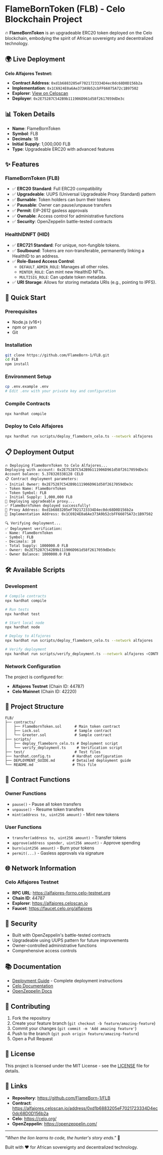 # FlameBornToken (FLB) - Celo Blockchain Project

🔥 **FlameBornToken** is an upgradeable ERC20 token deployed on the Celo blockchain, embodying the spirit of African sovereignty and decentralized technology.

## 🌍 Live Deployment

**Celo Alfajores Testnet:**
- **Contract Address**: `0xd1b6883205eF7021723334D4ec0dc68D0D156b2a`
- **Implementation**: `0x1C6924E0a6Ae373A9b52cbFF66075A72c1B97502`
- **Explorer**: [View on Celoscan](https://alfajores.celoscan.io/address/0xd1b6883205eF7021723334D4ec0dc68D0D156b2a)
- **Deployer**: `0x2E75287C542B9b111906D961d58f2617059dDe3c`

## 📊 Token Details

- **Name**: FlameBornToken
- **Symbol**: FLB
- **Decimals**: 18
- **Initial Supply**: 1,000,000 FLB
- **Type**: Upgradeable ERC20 with advanced features

## ✨ Features

### FlameBornToken (FLB)
- ✅ **ERC20 Standard**: Full ERC20 compatibility
- ✅ **Upgradeable**: UUPS (Universal Upgradeable Proxy Standard) pattern
- ✅ **Burnable**: Token holders can burn their tokens
- ✅ **Pausable**: Owner can pause/unpause transfers
- ✅ **Permit**: EIP-2612 gasless approvals
- ✅ **Ownable**: Access control for administrative functions
- ✅ **Security**: OpenZeppelin battle-tested contracts

### HealthIDNFT (HID)
- ✅ **ERC721 Standard**: For unique, non-fungible tokens.
- ✅ **Soulbound**: Tokens are non-transferable, permanently linking a HealthID to an address.
- ✅ **Role-Based Access Control**:
  - `DEFAULT_ADMIN_ROLE`: Manages all other roles.
  - `MINTER_ROLE`: Can mint new HealthID NFTs.
  - `MULTISIG_ROLE`: Can update token metadata.
- ✅ **URI Storage**: Allows for storing metadata URIs (e.g., pointing to IPFS).

## 🚀 Quick Start

### Prerequisites

- Node.js (v16+)
- npm or yarn
- Git

### Installation

```bash
git clone https://github.com/FlameBorn-1/FLB.git
cd FLB
npm install
```

### Environment Setup

```bash
cp .env.example .env
# Edit .env with your private key and configuration
```

### Compile Contracts

```bash
npx hardhat compile
```

### Deploy to Celo Alfajores

```bash
npx hardhat run scripts/deploy_flameborn_celo.ts --network alfajores
```

## 📋 Deployment Output

```
🔥 Deploying FlameBornToken to Celo Alfajores...
Deploying with account: 0x2E75287C542B9b111906D961d58f2617059dDe3c
Account balance: 5.378320338128 CELO
📋 Contract deployment parameters:
- Initial Owner: 0x2E75287C542B9b111906D961d58f2617059dDe3c
- Token Name: FlameBornToken
- Token Symbol: FLB
- Initial Supply: 1,000,000 FLB
🚀 Deploying upgradeable proxy...
✅ FlameBornToken deployed successfully!
📍 Proxy Address: 0xd1b6883205eF7021723334D4ec0dc68D0D156b2a
🔧 Implementation Address: 0x1C6924E0a6Ae373A9b52cbFF66075A72c1B97502

🔍 Verifying deployment...
✅ Deployment verification:
- Name: FlameBornToken
- Symbol: FLB
- Decimals: 18
- Total Supply: 1000000.0 FLB
- Owner: 0x2E75287C542B9b111906D961d58f2617059dDe3c
- Owner Balance: 1000000.0 FLB
```

## 🛠️ Available Scripts

### Development

```bash
# Compile contracts
npx hardhat compile

# Run tests
npx hardhat test

# Start local node
npx hardhat node

# Deploy to Alfajores
npx hardhat run scripts/deploy_flameborn_celo.ts --network alfajores

# Verify deployment
npx hardhat run scripts/verify_deployment.ts --network alfajores <CONTRACT_ADDRESS>
```

### Network Configuration

The project is configured for:
- **Alfajores Testnet** (Chain ID: 44787)
- **Celo Mainnet** (Chain ID: 42220)

## 📁 Project Structure

```
FLB/
├── contracts/
│   ├── FlameBornToken.sol      # Main token contract
│   ├── Lock.sol                # Sample contract
│   └── Greeter.sol             # Sample contract
├── scripts/
│   ├── deploy_flameborn_celo.ts # Deployment script
│   └── verify_deployment.ts     # Verification script
├── test/                       # Test files
├── hardhat.config.ts          # Hardhat configuration
├── DEPLOYMENT_GUIDE.md        # Detailed deployment guide
└── README.md                  # This file
```

## 🔧 Contract Functions

### Owner Functions
- `pause()` - Pause all token transfers
- `unpause()` - Resume token transfers
- `mint(address to, uint256 amount)` - Mint new tokens

### User Functions
- `transfer(address to, uint256 amount)` - Transfer tokens
- `approve(address spender, uint256 amount)` - Approve spending
- `burn(uint256 amount)` - Burn your tokens
- `permit(...)` - Gasless approvals via signature

## 🌐 Network Information

### Celo Alfajores Testnet
- **RPC URL**: https://alfajores-forno.celo-testnet.org
- **Chain ID**: 44787
- **Explorer**: https://alfajores.celoscan.io
- **Faucet**: https://faucet.celo.org/alfajores

## 🔐 Security

- Built with OpenZeppelin's battle-tested contracts
- Upgradeable using UUPS pattern for future improvements
- Owner-controlled administrative functions
- Comprehensive access controls

## 📚 Documentation

- [Deployment Guide](./DEPLOYMENT_GUIDE.md) - Complete deployment instructions
- [Celo Documentation](https://docs.celo.org/)
- [OpenZeppelin Docs](https://docs.openzeppelin.com/)

## 🤝 Contributing

1. Fork the repository
2. Create your feature branch (`git checkout -b feature/amazing-feature`)
3. Commit your changes (`git commit -m 'Add amazing feature'`)
4. Push to the branch (`git push origin feature/amazing-feature`)
5. Open a Pull Request

## 📄 License

This project is licensed under the MIT License - see the [LICENSE](LICENSE) file for details.

## 🔗 Links

- **Repository**: https://github.com/FlameBorn-1/FLB
- **Contract**: https://alfajores.celoscan.io/address/0xd1b6883205eF7021723334D4ec0dc68D0D156b2a
- **Celo**: https://celo.org/
- **OpenZeppelin**: https://openzeppelin.com/

---

*"When the lion learns to code, the hunter's story ends."* 🦁

Built with ❤️ for African sovereignty and decentralized technology.
